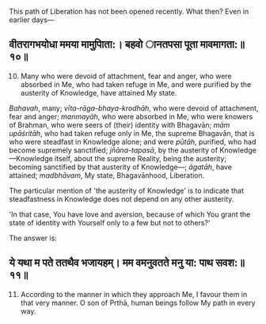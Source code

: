 This path of Liberation has not been opened recently. What then? Even in earlier days—

## वीतरागभयोधा ममया मामुपािता:। बहवो ानतपसा पूता मावमागता:॥१०॥

10. Many who were devoid of attachment, fear and anger, who were absorbed in Me, who had taken refuge in Me, and were purified by the austerity of Knowledge, have attained My state.

*Bahavah*, many; *vīta-rāga-bhaya-krodhāh*, who were devoid of attachment, fear and anger; *manmayāh*, who were absorbed in Me, who were knowers of Brahman, who were seers of (their) identity with Bhagavān; *mām upāśritāh*, who had taken refuge only in Me, the supreme Bhagavān, that is who were steadfast in Knowledge alone; and were *pūtāh*, purified, who had become supremely sanctified; *jñāna-tapasā*, by the austerity of Knowledge—Knowledge itself, about the supreme Reality, being the austerity; becoming sanctified by that austerity of Knowledge—; *āgatāh*, have attained; *madbhāvam*, My state, Bhagavānhood, Liberation.

The particular mention of 'the austerity of Knowledge' is to indicate that steadfastness in Knowledge does not depend on any other austerity.

'In that case, You have love and aversion, because of which You grant the state of identity with Yourself only to a few but not to others?'

The answer is:

## ये यथा म पते ततथैव भजायहम्। मम वमनुवतते मनु या: पाथ सवश:॥११॥

11. According to the manner in which they approach Me, I favour them in that very manner. O son of Prthā, human beings follow My path in every way.